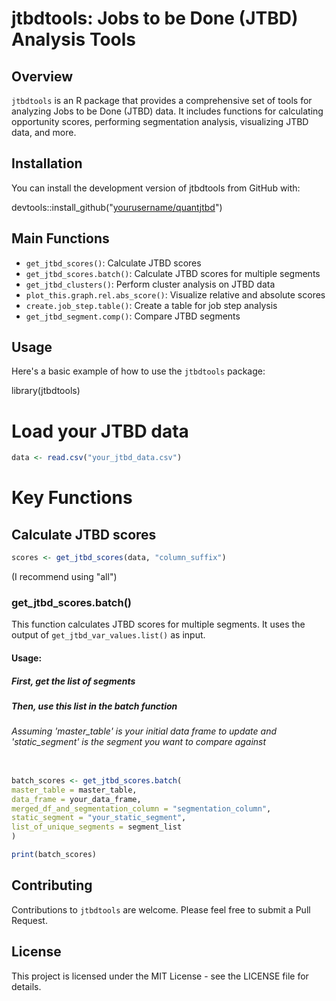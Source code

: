 # jtbdtools: Jobs to be Done (JTBD) Analysis Tools

## Overview

`jtbdtools` is an R package that provides a comprehensive set of tools for analyzing Jobs to be Done (JTBD) data. It includes functions for calculating opportunity scores, performing segmentation analysis, visualizing JTBD data, and more.

## Installation

You can install the development version of jtbdtools from GitHub with:

devtools::install_github("[yourusername/quantjtbd](https://github.com/charlesrogers/jtbdtools)")

## Main Functions

- `get_jtbd_scores()`: Calculate JTBD scores
- `get_jtbd_scores.batch()`: Calculate JTBD scores for multiple segments
- `get_jtbd_clusters()`: Perform cluster analysis on JTBD data
- `plot_this.graph.rel.abs_score()`: Visualize relative and absolute scores
- `create.job_step.table()`: Create a table for job step analysis
- `get_jtbd_segment.comp()`: Compare JTBD segments

## Usage

Here's a basic example of how to use the `jtbdtools` package:


library(jtbdtools)

# Load your JTBD data
``` r
data <- read.csv("your_jtbd_data.csv")
```
# Key Functions
## Calculate JTBD scores
``` r
scores <- get_jtbd_scores(data, "column_suffix")
```
(I recommend using "all")

 
### get_jtbd_scores.batch()

This function calculates JTBD scores for multiple segments. It uses the output of `get_jtbd_var_values.list()` as input.

#### Usage:

##### First, get the list of segments

##### Then, use this list in the batch function 
###### Assuming 'master_table' is your initial data frame to update and 'static_segment' is the segment you want to compare against
``` r

batch_scores <- get_jtbd_scores.batch(
master_table = master_table,
data_frame = your_data_frame,
merged_df_and_segmentation_column = "segmentation_column",
static_segment = "your_static_segment",
list_of_unique_segments = segment_list
)

print(batch_scores)
```

## Contributing

Contributions to `jtbdtools` are welcome. Please feel free to submit a Pull Request.

## License

This project is licensed under the MIT License - see the LICENSE file for details.